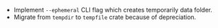 - Implement `--ephemeral` CLI flag which creates temporarily data folder.
- Migrate from `tempdir` to `tempfile` crate because of depreciation.
